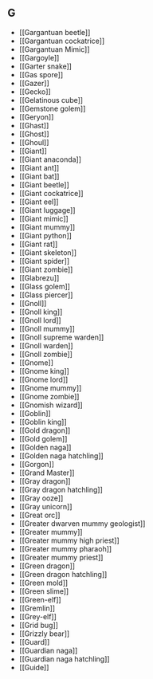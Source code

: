 ## G


- [[Gargantuan beetle]]
- [[Gargantuan cockatrice]]
- [[Gargantuan Mimic]]
- [[Gargoyle]]
- [[Garter snake]]
- [[Gas spore]]
- [[Gazer]]
- [[Gecko]]
- [[Gelatinous cube]]
- [[Gemstone golem]]
- [[Geryon]]
- [[Ghast]]
- [[Ghost]]
- [[Ghoul]]
- [[Giant]]
- [[Giant anaconda]]
- [[Giant ant]]
- [[Giant bat]]
- [[Giant beetle]]
- [[Giant cockatrice]]
- [[Giant eel]]
- [[Giant luggage]]
- [[Giant mimic]]
- [[Giant mummy]]
- [[Giant python]]
- [[Giant rat]]
- [[Giant skeleton]]
- [[Giant spider]]
- [[Giant zombie]]
- [[Glabrezu]]
- [[Glass golem]]
- [[Glass piercer]]
- [[Gnoll]]
- [[Gnoll king]]
- [[Gnoll lord]]
- [[Gnoll mummy]]
- [[Gnoll supreme warden]]
- [[Gnoll warden]]
- [[Gnoll zombie]]
- [[Gnome]]
- [[Gnome king]]
- [[Gnome lord]]
- [[Gnome mummy]]
- [[Gnome zombie]]
- [[Gnomish wizard]]
- [[Goblin]]
- [[Goblin king]]
- [[Gold dragon]]
- [[Gold golem]]
- [[Golden naga]]
- [[Golden naga hatchling]]
- [[Gorgon]]
- [[Grand Master]]
- [[Gray dragon]]
- [[Gray dragon hatchling]]
- [[Gray ooze]]
- [[Gray unicorn]]
- [[Great orc]]
- [[Greater dwarven mummy geologist]]
- [[Greater mummy]]
- [[Greater mummy high priest]]
- [[Greater mummy pharaoh]]
- [[Greater mummy priest]]
- [[Green dragon]]
- [[Green dragon hatchling]]
- [[Green mold]]
- [[Green slime]]
- [[Green-elf]]
- [[Gremlin]]
- [[Grey-elf]]
- [[Grid bug]]
- [[Grizzly bear]]
- [[Guard]]
- [[Guardian naga]]
- [[Guardian naga hatchling]]
- [[Guide]]
